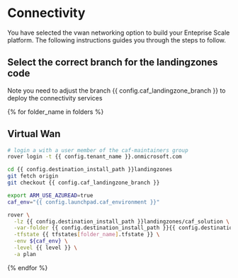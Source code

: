 
# Connectivity
You have selected the vwan networking option to build your Enteprise Scale platform. The following instructions guides you through the steps to follow.

## Select the correct branch for the landingzones code

Note you need to adjust the branch {{ config.caf_landingzone_branch }} to deploy the connectivity services

{% for folder_name in folders %}
## Virtual Wan

```bash
# login a with a user member of the caf-maintainers group
rover login -t {{ config.tenant_name }}.onmicrosoft.com

cd {{ config.destination_install_path }}landingzones
git fetch origin
git checkout {{ config.caf_landingzone_branch }}

export ARM_USE_AZUREAD=true
caf_env="{{ config.launchpad.caf_environment }}"

rover \
  -lz {{ config.destination_install_path }}landingzones/caf_solution \
  -var-folder {{ config.destination_install_path }}{{ config.destination_relative_base_path }}/{{ level }}/{{ base_folder }}/{{ folder_name }} \
  -tfstate {{ tfstates[folder_name].tfstate }} \
  -env ${caf_env} \
  -level {{ level }} \
  -a plan

```

{% endfor %}